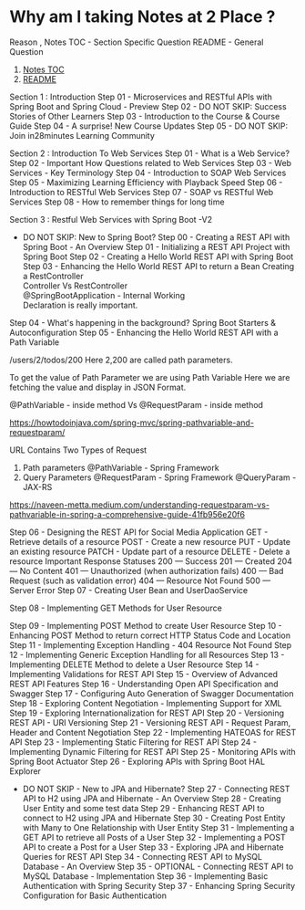 # Why am I  taking Notes at 2 Place ?
Reason , 
Notes TOC - Section Specific Question
README - General Question

1. [Notes TOC](/Notes/Notes%20TOC.md)
2. [README](/README.md)


Section 1 : Introduction
Step 01 - Microservices and RESTful APIs with Spring Boot and Spring Cloud - Preview
Step 02 - DO NOT SKIP: Success Stories of Other Learners
Step 03 - Introduction to the Course & Course Guide
Step 04 - A surprise! New Course Updates
Step 05 - DO NOT SKIP: Join in28minutes Learning Community

Section 2 : Introduction To Web Services
Step 01 - What is a Web Service?
Step 02 - Important How Questions related to Web Services
Step 03 - Web Services - Key Terminology
Step 04 - Introduction to SOAP Web Services
Step 05 - Maximizing Learning Efficiency with Playback Speed
Step 06 - Introduction to RESTful Web Services
Step 07 - SOAP vs RESTful Web Services
Step 08 - How to remember things for long time

Section 3 : Restful Web Services with Spring Boot -V2
- DO NOT SKIP: New to Spring Boot?
Step 00 - Creating a REST API with Spring Boot - An Overview
Step 01 - Initializing a REST API Project with Spring Boot
Step 02 - Creating a Hello World REST API with Spring Boot
Step 03 - Enhancing the Hello World REST API to return a Bean
Creating a RestController  
Controller Vs RestController  
@SpringBootApplication - Internal Working  
Declaration is really important.

Step 04 - What's happening in the background? Spring Boot Starters & Autoconfiguration
Step 05 - Enhancing the Hello World REST API with a Path Variable

/users/2/todos/200
Here 2,200 are called path parameters.

To get the value of Path Parameter we are using Path Variable
Here we are fetching the value and display in JSON Format.

@PathVariable - inside method
Vs 
@RequestParam - inside method

https://howtodoinjava.com/spring-mvc/spring-pathvariable-and-requestparam/

URL Contains Two Types of Request
1. Path parameters
	@PathVariable  - Spring Framework
2. Query Parameters
	@RequestParam  - Spring Framework
	@QueryParam - JAX-RS

https://naveen-metta.medium.com/understanding-requestparam-vs-pathvariable-in-spring-a-comprehensive-guide-41fb956e20f6

Step 06 - Designing the REST API for Social Media Application
	GET - Retrieve details of a resource
	POST - Create a new resource
	PUT - Update an existing resource
	PATCH - Update part of a resource
	DELETE - Delete a resource
Important Response Statuses
	200 — Success
	201 — Created
	204 — No Content
	401 — Unauthorized (when authorization fails)
	400 — Bad Request (such as validation error)
	404 — Resource Not Found
	500 — Server Error
Step 07 - Creating User Bean and UserDaoService

Step 08 - Implementing GET Methods for User Resource



Step 09 - Implementing POST Method to create User Resource
Step 10 - Enhancing POST Method to return correct HTTP Status Code and Location
Step 11 - Implementing Exception Handling - 404 Resource Not Found
Step 12 - Implementing Generic Exception Handling for all Resources
Step 13 - Implementing DELETE Method to delete a User Resource
Step 14 - Implementing Validations for REST API
Step 15 - Overview of Advanced REST API Features
Step 16 - Understanding Open API Specification and Swagger
Step 17 - Configuring Auto Generation of Swagger Documentation
Step 18 - Exploring Content Negotiation - Implementing Support for XML
Step 19 - Exploring Internationalization for REST API
Step 20 - Versioning REST API - URI Versioning
Step 21 - Versioning REST API - Request Param, Header and Content Negotiation
Step 22 - Implementing HATEOAS for REST API
Step 23 - Implementing Static Filtering for REST API
Step 24 - Implementing Dynamic Filtering for REST API
Step 25 - Monitoring APIs with Spring Boot Actuator
Step 26 - Exploring APIs with Spring Boot HAL Explorer
- DO NOT SKIP - New to JPA and Hibernate?
Step 27 - Connecting REST API to H2 using JPA and Hibernate - An Overview
Step 28 - Creating User Entity and some test data
Step 29 - Enhancing REST API to connect to H2 using JPA and Hibernate
Step 30 - Creating Post Entity with Many to One Relationship with User Entity
Step 31 - Implementing a GET API to retrieve all Posts of a User
Step 32 - Implementing a POST API to create a Post for a User
Step 33 - Exploring JPA and Hibernate Queries for REST API
Step 34 - Connecting REST API to MySQL Database - An Overview
Step 35 - OPTIONAL - Connecting REST API to MySQL Database - Implementation
Step 36 - Implementing Basic Authentication with Spring Security
Step 37 - Enhancing Spring Security Configuration for Basic Authentication